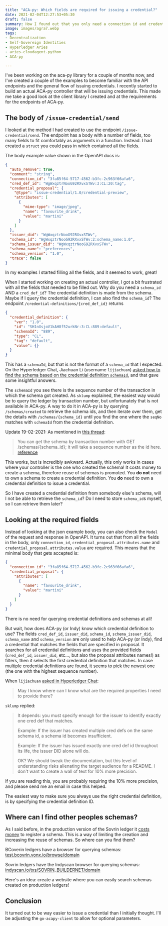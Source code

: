 ```yaml
---
title: "ACA-py: Which fields are required for issuing a credential?"
date: 2021-02-04T12:27:53+05:30
draft: false
summary: How I found out that you only need a connection id and credential attributes.
image: images/agra7.webp
tags:
- Decentralization
- Self-Sovereign Identities
- Hyperledger Aries
- aries-cloudagent-python
- ACA-py

---
```


I've been working on the aca-py library for a couple of months now, and I've created a couple of the examples to become familiar with the API endpoints and the general flow of issuing credentials. I recently started to build an actual ACA-py controller that will be issuing credentials. This made me take a good look at the client library I created and at the requirements for the endpoints of ACA-py.

## The body of `/issue-credential/send`

I looked at the method I had created to use the endpoint `/issue-credential/send`. The endpoint has a body with a number of fields, too many fields to fit comfortably as arguments in a function. Instead. I had created a `struct` you could pass in which contained all the fields.

The body example value shown in the OpenAPI docs is:
```json
{
  "auto_remove": true,
  "comment": "string",
  "connection_id": "3fa85f64-5717-4562-b3fc-2c963f66afa6",
  "cred_def_id": "WgWxqztrNooG92RXvxSTWv:3:CL:20:tag",
  "credential_proposal": {
    "@type": "issue-credential/1.0/credential-preview",
    "attributes": [
      {
        "mime-type": "image/jpeg",
        "name": "favourite_drink",
        "value": "martini"
      }
    ]
  },
  "issuer_did": "WgWxqztrNooG92RXvxSTWv",
  "schema_id": "WgWxqztrNooG92RXvxSTWv:2:schema_name:1.0",
  "schema_issuer_did": "WgWxqztrNooG92RXvxSTWv",
  "schema_name": "preferences",
  "schema_version": "1.0",
  "trace": false
}
```

In my examples I started filling all the fields, and it seemed to work, great!

When I started working on creating an actual controller, I got a bit frustrated with all the fields that needed to be filled out. Why do you need a `schema_id` AND a `cred_def_id`? The credential definition is made from the schema. Maybe if I query the credential definition, I can also find the `schema_id`? The endpoint `/credential-definitions/{cred_def_id}` returns

```json
{
  "credential_definition": {
    "ver": "1.0",
    "id": "SH1nXsjoV1kAH8f52urkNr:3:CL:889:default",
    "schemaId": "889",
    "type": "CL",
    "tag": "default",
    "value": {}
  }
}
```

This has a `schemaId`, but that is not the format of a `schema_id` that I expected. On the Hyperledger Chat, Jiachuan Li (username `lijiachuan`) [asked how to find the schema based on the credential definition `schemaId`](https://chat.hyperledger.org/channel/aries-cloudagent-python?msg=mLoRdXzMyWSsxZ5Ry), and that gave some insightful answers.

The `schemaId` you see there is the sequence number of the transaction in which the schema got created. As `sklump` explained, the easiest way would be to query the ledger by transaction number, but unfortunately that is not available in ACA-py. A way to do it in ACA-py is by querying `/schemas/created` to retrieve the schema ids, and then iterate over them, get the details with `/schemas/{schema_id}` until you find the one where the `seqNo` matches with `schemaId` from the credential definition.

Update 19-02-2021: As mentioned in [this thread](https://chat.hyperledger.org/channel/aries-cloudagent-python?msg=PGtAJyhW3kicm9M8B):
> You can get the schema by transaction number with GET /schemas/{schema_id}; it will take a sequence number as the id here. [reference](https://github.com/hyperledger/aries-cloudagent-python/blob/db5330211d4d61ad2e71da1d6184700b9d954b76/aries_cloudagent/messaging/schemas/routes.py#L98)

This works, but is incredibly awkward. Actually, this only works in cases where your controller is the one who created the schema! It costs money to create a schema, therefore reuse of schemas is promoted. You **do not** need to own a schema to create a credential definition. You **do** need to own a credential definition to issue a credential.

So I have created a credential definition from somebody else's schema, will I not be able to retrieve the `schema_id`? Do I need to store `schema_id`s myself, so I can retrieve them later?

## Looking at the required fields

Instead of looking at the json example body, you can also check the `Model` of the request and response in OpenAPI. It turns out that from all the fields in the body, only `connection_id`, `credential_proposal.attributes.name` and `credential_proposal.attributes.value` are required. This means that the minimal body that gets accepted is:

```json
{
  "connection_id": "3fa85f64-5717-4562-b3fc-2c963f66afa6",
  "credential_proposal": {
    "attributes": [
      {
        "name": "favourite_drink",
        "value": "martini"
      }
    ]
  }
}
```

There is no need for querying credential definitions and schemas at all!

But wait, how does ACA-py (or Indy) know which credential definition to use? The fields `cred_def_id`, `issuer_did`, `schema_id`, `schema_issuer_did`, `schema_name` and `schema_version` are only used to help ACA-py (or Indy), find a credential that matches the fields that are specified in proposal. It searches for all credential definitions and uses the provided fields (`cred_def_id`, `issuer_did`, etc..., but also the proposal attributes names!) as filters, then it selects the first credential definition that matches. In case multiple credential definitions are found, it seems to pick the newest one (the one with the highest sequence number).

When `lijiachuan` [asked in Hyperledger Chat](https://chat.hyperledger.org/channel/aries-cloudagent-python?msg=mLoRdXzMyWSsxZ5Ry):
> May I know where can I know what are the required properties I need to provide there?

`sklump` replied:
> It depends: you must specify enough for the issuer to identify exactly one cred def that matches.
> 
> Example:
> If the issuer has created multiple cred defs on the same schema id, a schema id becomes insufficient.
> 
> Example:
> If the issuer has issued exactly one cred def id throughout its life, the issuer DID alone will do.
>
> OK?
> We should tweak the documentation, but this level of understanding risks alienating the target audience for a README. I don't want to create a wall of text for 10% more precision.

If you are reading this, you are probably requiring the 10% more precision, and please send me an email in case this helped.

The easiest way to make sure you always use the right credential definition, is by specifying the credential definition ID.

## Where can I find other peoples schemas?

As I said before, in the production version of the Sovrin ledger it [costs money](https://sovrin.org/issue-credentials/) to register a schema. This is a way of limiting the creation and increasing the reuse of schemas. So where can you find them?

BCoverin ledgers have a browser for querying schemas: [test.bcovrin.vonx.io/browse/domain](http://test.bcovrin.vonx.io/browse/domain?page=1&query=&txn_type=101)

Sovrin ledgers have the Indyscan browser for querying schemas: [indyscan.io/txs/SOVRIN_BUILDERNET/domain](https://indyscan.io/txs/SOVRIN_BUILDERNET/domain?page=1&pageSize=50&filterTxNames=[%22SCHEMA%22]&sortFromRecent=true)

Here's an idea: create a website where you can easily search schemas created on production ledgers!

## Conclusion

It turned out to be way easier to issue a credential than I initially thought. I'll be adjusting the `go-acapy-client` to allow for optional parameters.